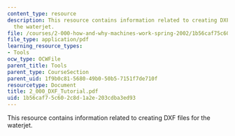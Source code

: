 ```yaml
---
content_type: resource
description: This resource contains information related to creating DXF files for
  the waterjet.
file: /courses/2-000-how-and-why-machines-work-spring-2002/1b56caf75c602c8d1a2e203cdba3ed93_2_000_DXF_Tutorial.pdf
file_type: application/pdf
learning_resource_types:
- Tools
ocw_type: OCWFile
parent_title: Tools
parent_type: CourseSection
parent_uid: 1f9b0c81-5680-49b0-50b5-7151f7de710f
resourcetype: Document
title: 2_000_DXF_Tutorial.pdf
uid: 1b56caf7-5c60-2c8d-1a2e-203cdba3ed93
---
```

This resource contains information related to creating DXF files for the waterjet.

